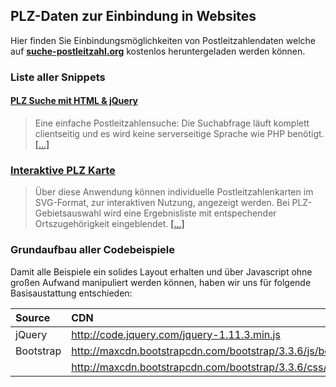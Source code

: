 ## PLZ-Daten zur Einbindung in Websites

Hier finden Sie Einbindungsmöglichkeiten von Postleitzahlendaten welche auf [**suche-postleitzahl.org**](https://www.suche-postleitzahl.org) kostenlos heruntergeladen werden können.

### Liste aller Snippets

#### [**PLZ Suche mit HTML & jQuery**](https://github.com/plzTeam/web-snippets/tree/master/plz-suche)
> Eine einfache Postleitzahlensuche: Die Suchabfrage läuft komplett clientseitig und es wird keine serverseitige Sprache wie PHP benötigt. [[...]](https://github.com/plzTeam/web-snippets/tree/master/plz-suche "PLZ Suche zum Einbinden")

### [**Interaktive PLZ Karte**](https://github.com/plzTeam/web-snippets/tree/master/plz-karte)
> Über diese Anwendung können individuelle Postleitzahlenkarten im SVG-Format, zur interaktiven Nutzung, angezeigt werden. Bei PLZ-Gebietsauswahl wird eine Ergebnisliste mit entspechender Ortszugehörigkeit eingeblendet. [[...]](https://github.com/plzTeam/web-snippets/tree/master/plz-karte "Interaktive Postleitzahlenkarte")


### Grundaufbau aller Codebeispiele

Damit alle Beispiele ein solides Layout erhalten und über Javascript ohne großen Aufwand manipuliert werden können, haben wir uns für folgende Basisaustattung entschieden:

Source                      | CDN
:--------------------------- | :--------------------------------------------------------------------
jQuery                       | http://code.jquery.com/jquery-1.11.3.min.js
Bootstrap                    | http://maxcdn.bootstrapcdn.com/bootstrap/3.3.6/js/bootstrap.min.js
                             | http://maxcdn.bootstrapcdn.com/bootstrap/3.3.6/css/bootstrap.min.css
